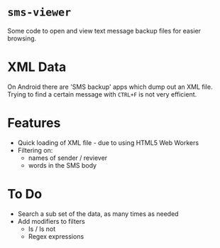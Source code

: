 `sms-viewer`
============

Some code to open and view text message backup files for easier browsing.

XML Data
========

On Android there are 'SMS backup' apps which dump out an XML file.
Trying to find a certain message with `CTRL+F` is not very efficient. 

Features
========

* Quick loading of XML file - due to using HTML5 Web Workers
* Filtering on:
    - names of sender / reviever
    - words in the SMS body

To Do
=====

* Search a sub set of the data, as many times as needed
* Add modifiers to filters
    - Is / Is not
    - Regex expressions
